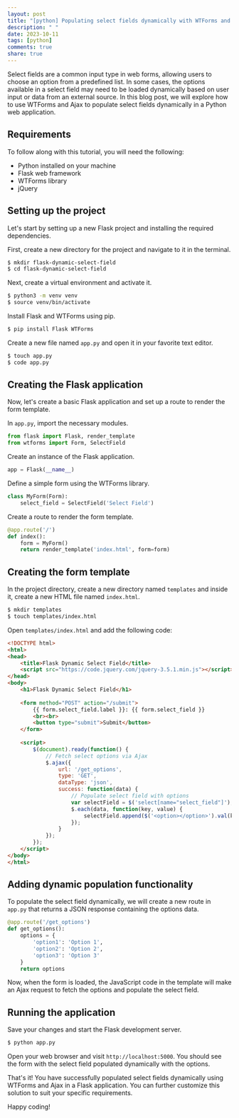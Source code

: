 ```yaml
---
layout: post
title: "[python] Populating select fields dynamically with WTForms and Ajax"
description: " "
date: 2023-10-11
tags: [python]
comments: true
share: true
---
```


Select fields are a common input type in web forms, allowing users to choose an option from a predefined list. In some cases, the options available in a select field may need to be loaded dynamically based on user input or data from an external source. In this blog post, we will explore how to use WTForms and Ajax to populate select fields dynamically in a Python web application.

## Requirements

To follow along with this tutorial, you will need the following:

- Python installed on your machine
- Flask web framework
- WTForms library
- jQuery

## Setting up the project

Let's start by setting up a new Flask project and installing the required dependencies.

First, create a new directory for the project and navigate to it in the terminal.

```sh
$ mkdir flask-dynamic-select-field
$ cd flask-dynamic-select-field
```

Next, create a virtual environment and activate it.

```sh
$ python3 -m venv venv
$ source venv/bin/activate
```

Install Flask and WTForms using pip.

```sh
$ pip install Flask WTForms
```

Create a new file named `app.py` and open it in your favorite text editor.

```sh
$ touch app.py
$ code app.py
```

## Creating the Flask application

Now, let's create a basic Flask application and set up a route to render the form template.

In `app.py`, import the necessary modules.

```python
from flask import Flask, render_template
from wtforms import Form, SelectField
```

Create an instance of the Flask application.

```python
app = Flask(__name__)
```

Define a simple form using the WTForms library.

```python
class MyForm(Form):
    select_field = SelectField('Select Field')
```

Create a route to render the form template.

```python
@app.route('/')
def index():
    form = MyForm()
    return render_template('index.html', form=form)
```

## Creating the form template

In the project directory, create a new directory named `templates` and inside it, create a new HTML file named `index.html`.

```sh
$ mkdir templates
$ touch templates/index.html
```

Open `templates/index.html` and add the following code:

```html
<!DOCTYPE html>
<html>
<head>
    <title>Flask Dynamic Select Field</title>
    <script src="https://code.jquery.com/jquery-3.5.1.min.js"></script>
</head>
<body>
    <h1>Flask Dynamic Select Field</h1>
    
    <form method="POST" action="/submit">
        {{ form.select_field.label }}: {{ form.select_field }}
        <br><br>
        <button type="submit">Submit</button>
    </form>
    
    <script>
        $(document).ready(function() {
            // Fetch select options via Ajax
            $.ajax({
                url: '/get_options',
                type: 'GET',
                dataType: 'json',
                success: function(data) {
                    // Populate select field with options
                    var selectField = $('select[name="select_field"]');
                    $.each(data, function(key, value) {
                        selectField.append($('<option></option>').val(key).text(value));
                    });
                }
            });
        });
    </script>
</body>
</html>
```

## Adding dynamic population functionality

To populate the select field dynamically, we will create a new route in `app.py` that returns a JSON response containing the options data.

```python
@app.route('/get_options')
def get_options():
    options = {
        'option1': 'Option 1',
        'option2': 'Option 2',
        'option3': 'Option 3'
    }
    return options
```

Now, when the form is loaded, the JavaScript code in the template will make an Ajax request to fetch the options and populate the select field.

## Running the application

Save your changes and start the Flask development server.

```sh
$ python app.py
```

Open your web browser and visit `http://localhost:5000`. You should see the form with the select field populated dynamically with the options.

That's it! You have successfully populated select fields dynamically using WTForms and Ajax in a Flask application. You can further customize this solution to suit your specific requirements.

Happy coding!